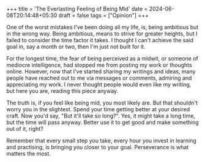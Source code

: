 +++
title = 'The Everlasting Feeling of Being Mid'
date = 2024-06-08T20:14:48+05:30
draft = false
tags = ["Opinion"]
+++

One of the worst mistakes I've been doing all my life, is, being ambitious but in the wrong way. Being ambitious, means to strive for greater heights, but I failed to consider the time factor it takes. I  thought I can't achieve the said goal in, say a month or two, then I'm just not built for it.

For the longest time, the fear of being perceived as a midwit, or someone of mediocre intelligence, had stopped me from posting my work or thoughts online. However, now that I've started sharing my writings and ideas, many people have reached out to me via messages or comments, admiring and appreciating my work. I never thought people would even like my writing, but here you are, reading this piece anyway.

The truth is, if you feel like being mid, you most likely are. But that shouldn't worry you in the slightest. Spend your time getting better at your desired craft. Now you'd say, "But it'll take so long?". Yes, it might take a long time, but the time will pass anyway. Better use it to get good and make something out of it, right? 

Remember that every small step you take, every hour you invest in learning and practising, is bringing you closer to your goal. Perseverance is what matters the most.
